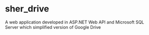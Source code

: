# sher_drive
A web application developed in ASP.NET Web API and Microsoft SQL Server which simplified version of Google Drive
